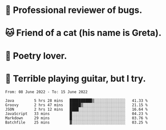 # 🐛 Professional reviewer of bugs.
# 🐱 Friend of a cat (his name is Greta).
# 📜 Poetry lover.
# 🎸 Terrible playing guitar, but I try.

<!--START_SECTION:waka-->

```text
From: 08 June 2022 - To: 15 June 2022

Java         5 hrs 28 mins   ██████████▒░░░░░░░░░░░░░░   41.33 %
Groovy       2 hrs 47 mins   █████▒░░░░░░░░░░░░░░░░░░░   21.15 %
JSON         2 hrs 12 mins   ████░░░░░░░░░░░░░░░░░░░░░   16.64 %
JavaScript   33 mins         █░░░░░░░░░░░░░░░░░░░░░░░░   04.23 %
Markdown     29 mins         █░░░░░░░░░░░░░░░░░░░░░░░░   03.76 %
Batchfile    25 mins         ▓░░░░░░░░░░░░░░░░░░░░░░░░   03.25 %
```

<!--END_SECTION:waka-->
